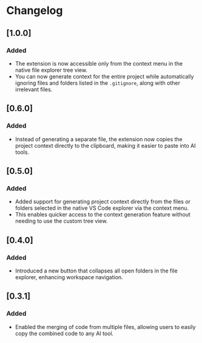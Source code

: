 # Changelog

## [1.0.0]
### Added
- The extension is now accessible only from the context menu in the native file explorer tree view.
- You can now generate context for the entire project while automatically ignoring files and folders listed in the `.gitignore`, along with other irrelevant files.

## [0.6.0]
### Added
- Instead of generating a separate file, the extension now copies the project context directly to the clipboard, making it easier to paste into AI tools.

## [0.5.0]
### Added
- Added support for generating project context directly from the files or folders selected in the native VS Code explorer via the context menu.
- This enables quicker access to the context generation feature without needing to use the custom tree view.

## [0.4.0]
### Added
- Introduced a new button that collapses all open folders in the file explorer, enhancing workspace navigation.

## [0.3.1]
### Added
- Enabled the merging of code from multiple files, allowing users to easily copy the combined code to any AI tool.
